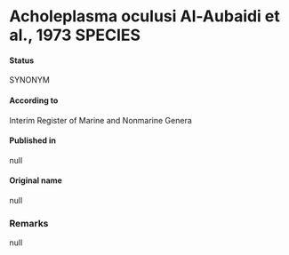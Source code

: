 # Acholeplasma oculusi Al-Aubaidi et al., 1973 SPECIES

#### Status
SYNONYM

#### According to
Interim Register of Marine and Nonmarine Genera

#### Published in
null

#### Original name
null

### Remarks
null